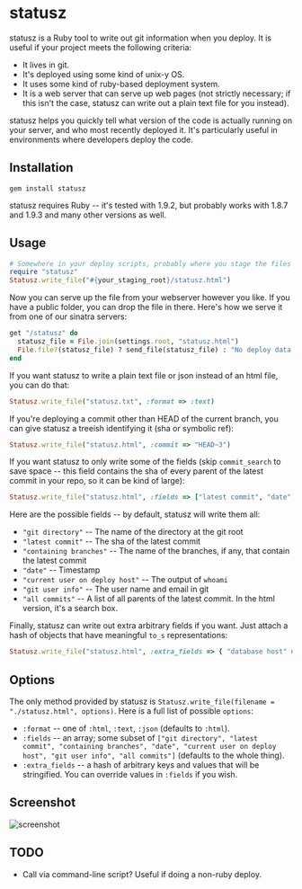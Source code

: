 statusz
=======

statusz is a Ruby tool to write out git information when you deploy. It is useful if your project meets the
following criteria:

* It lives in git.
* It's deployed using some kind of unix-y OS.
* It uses some kind of ruby-based deployment system.
* It is a web server that can serve up web pages (not strictly necessary; if this isn't the case, statusz can
  write out a plain text file for you instead).

statusz helps you quickly tell what version of the code is actually running on your server, and who most
recently deployed it. It's particularly useful in environments where developers deploy the code.

Installation
------------

    gem install statusz

statusz requires Ruby -- it's tested with 1.9.2, but probably works with 1.8.7 and 1.9.3 and many other
versions as well.

Usage
-----

``` ruby
# Somewhere in your deploy scripts, probably where you stage the files before you rsync them:
require "statusz"
Statusz.write_file("#{your_staging_root}/statusz.html")
```

Now you can serve up the file from your webserver however you like. If you have a public folder, you can drop
the file in there. Here's how we serve it from one of our sinatra servers:

``` ruby
get "/statusz" do
  statusz_file = File.join(settings.root, "statusz.html")
  File.file?(statusz_file) ? send_file(statusz_file) : "No deploy data."
end
```

If you want statusz to write a plain text file or json instead of an html file, you can do that:

``` ruby
Statusz.write_file("statusz.txt", :format => :text)
```

If you're deploying a commit other than HEAD of the current branch, you can give statusz a treeish
identifying it (sha or symbolic ref):

``` ruby
Statusz.write_file("statusz.html", :commit => "HEAD~3")
```

If you want statusz to only write some of the fields (skip `commit_search` to save space -- this field
contains the sha of every parent of the latest commit in your repo, so it can be kind of large):

``` ruby
Statusz.write_file("statusz.html", :fields => ["latest commit", "date", "git user info"])
```

Here are the possible fields -- by default, statusz will write them all:

* `"git directory"` -- The name of the directory at the git root
* `"latest commit"` -- The sha of the latest commit
* `"containing branches"` -- The name of the branches, if any, that contain the latest commit
* `"date"` -- Timestamp
* `"current user on deploy host"` -- The output of `whoami`
* `"git user info"` -- The user name and email in git
* `"all commits"` -- A list of all parents of the latest commit. In the html version, it's a search box.

Finally, statusz can write out extra arbitrary fields if you want. Just attach a hash of objects that have
meaningful `to_s` representations:

``` ruby
Statusz.write_file("statusz.html", :extra_fields => { "database host" => "dbslave3.example.com" })
```

Options
-------

The only method provided by statusz is `Statusz.write_file(filename = "./statusz.html", options)`. Here is a
full list of possible `options`:

* `:format` -- one of `:html`, `:text`, `:json` (defaults to `:html`).
* `:fields` -- an array; some subset of `["git directory", "latest commit", "containing branches", "date", "current
  user on deploy host", "git user info", "all commits"]` (defaults to the whole thing).
* `:extra_fields` -- a hash of arbitrary keys and values that will be stringified. You can override values in
  `:fields` if you wish.

Screenshot
----------

![screenshot](http://i.imgur.com/hjNvH.png)

TODO
----

* Call via command-line script? Useful if doing a non-ruby deploy.
